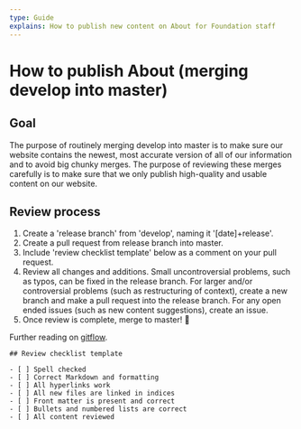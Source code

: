 ```yaml
---
type: Guide
explains: How to publish new content on About for Foundation staff 
---
```


# How to publish About (merging develop into master)

## Goal

The purpose of routinely merging develop into master is to make sure our website contains the newest, most accurate version of all of our information and to avoid big chunky merges. The purpose of reviewing these merges carefully is to make sure that we only publish high-quality and usable content on our website.

## Review process

1. Create a 'release branch' from 'develop', naming it '[date]+release'.
2. Create a pull request from release branch into master.
3. Include 'review checklist template' below as a comment on your pull request.
3. Review all changes and additions. Small uncontroversial problems, such as typos, can be fixed in the release branch. For larger and/or controversial problems (such as restructuring of context), create a new branch and make a pull request into the release branch. For any open ended issues (such as new content suggestions), create an issue.
4. Once review is complete, merge to master! :tada:

Further reading on [gitflow](https://datasift.github.io/gitflow/IntroducingGitFlow.html).

```
## Review checklist template

- [ ] Spell checked
- [ ] Correct Markdown and formatting
- [ ] All hyperlinks work
- [ ] All new files are linked in indices
- [ ] Front matter is present and correct
- [ ] Bullets and numbered lists are correct
- [ ] All content reviewed
```
